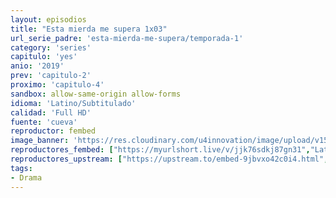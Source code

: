 ```yaml
---
layout: episodios
title: "Esta mierda me supera 1x03"
url_serie_padre: 'esta-mierda-me-supera/temporada-1'
category: 'series'
capitulo: 'yes'
anio: '2019'
prev: 'capitulo-2'
proximo: 'capitulo-4'
sandbox: allow-same-origin allow-forms
idioma: 'Latino/Subtitulado'
calidad: 'Full HD'
fuente: 'cueva'
reproductor: fembed
image_banner: 'https://res.cloudinary.com/u4innovation/image/upload/v1564030189/euphoria-banner-min_yogqzi.jpg'
reproductores_fembed: ["https://myurlshort.live/v/jjk76sdkj87gn31","Latino","https://feurl.com/v/33zgdimjl1qgrg6","Latino","https://gdriveplayer.co/embed2.php?link=rdhul3FZY7tNZ6YD0pJA7QIwW13XWyIZb4xPGT%252BfqXM039j9CmoWaZJTUvc5SAFF4goRCujCDfRMa%252BsArKWrrf8O4N5PL%252Bya5OYjazN%252FEE%252B4UlQmCSVB%252FXLZuksarbaYWoQCfL2uNMlVJ5LhpecPn7xelDfVg1JTe%252B2gc3C2YeCZv8K4UfKG4GCw5%252Fz1gechGVIkxSVqVm7ONBxqDcnjbd","Latino","https://myurlshort.live/v/6rkw4b0exydgknd","Subtitulado","https://feurl.com/v/pg83jbm056p8d55","Subtitulado","https://gdriveplayer.co/embed2.php?link=yVqz4D11rkBIQrqMoGZ8HwQ7Z9kZ8foi6X7eZoCYibAS0J75JTm2E0omOMr4kuF7vbYnz9P3psaWa6UOirqRHqU76fXMiklLOf07fN0MHH1dgD12je4XHfU%252BL%252Fnanxhw%252FfWDhOz9JI707MQfT%252F810HkjoKsWKjfdRLxSTDFA94Us42kBmw%252FvIVZlVLLc6hRQcuGQzkHkB5hOB3i%252BR9WVfP","Subtitulado"]
reproductores_upstream: ["https://upstream.to/embed-9jbvxo42c0i4.html","Latino","https://upstream.to/embed-e7gn2zg1mv48.html","Subtitulado"]
tags:
- Drama
---
```












